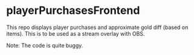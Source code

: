 # playerPurchasesFrontend

This repo displays player purchases and approximate gold diff (based on items).
This is to be used as a stream overlay with OBS.

Note: The code is quite buggy.